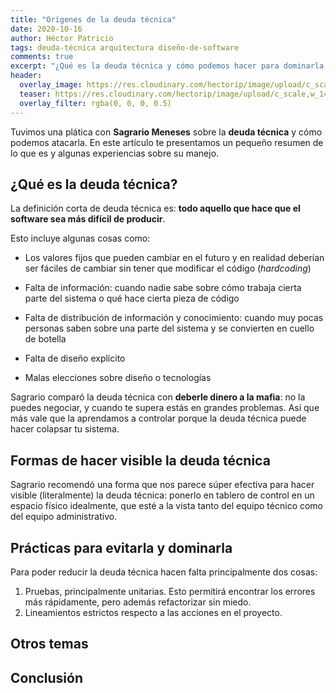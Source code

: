 ```yaml
---
title: "Orígenes de la deuda técnica"
date: 2020-10-16
author: Héctor Patricio
tags: deuda-técnica arquitectura diseño-de-software
comments: true
excerpt: "¿Qué es la deuda técnica y cómo podemos hacer para dominarla al máximo?"
header:
  overlay_image: https://res.cloudinary.com/hectorip/image/upload/c_scale,w_1400/v1585958469/17CDCA65-B853-4433-AE63-AACCFF577A3B_ufg1pl.jpg
  teaser: https://res.cloudinary.com/hectorip/image/upload/c_scale,w_1400/v1585958469/17CDCA65-B853-4433-AE63-AACCFF577A3B_ufg1pl.jpg
  overlay_filter: rgba(0, 0, 0, 0.5)
---
```


Tuvimos una plática con **Sagrario Meneses** sobre la **deuda técnica** y cómo podemos atacarla. En este artículo te presentamos un pequeño resumen de lo que es y algunas experiencias sobre su manejo.

## ¿Qué es la deuda técnica?

La definición corta de deuda técnica es: **todo aquello que hace que el software sea más difícil de producir**.

Esto incluye algunas cosas como:

- Los valores fijos que pueden cambiar en el futuro y en realidad deberían ser fáciles de cambiar sin tener que modificar el código (_hardcoding_)

- Falta de información: cuando nadie sabe sobre cómo trabaja cierta parte del sistema o qué hace cierta pieza de código

- Falta de distribución de información y conocimiento: cuando muy pocas personas saben sobre una parte del sistema y se convierten en cuello de botella

- Falta de diseño explícito

- Malas elecciones sobre diseño o tecnologías

Sagrario comparó la deuda técnica con **deberle dinero a la mafia**: no la puedes negociar, y cuando te supera estás en grandes problemas. Así que más vale que la aprendamos a controlar porque la deuda técnica puede hacer colapsar tu sistema.

## Formas de hacer visible la deuda técnica

Sagrario recomendó una forma que nos parece súper efectiva para hacer visible (literalmente) la deuda técnica: ponerlo en tablero de control en un espacio físico idealmente, que esté a la vista tanto del equipo técnico como del equipo administrativo.

## Prácticas para evitarla y dominarla

Para poder reducir la deuda técnica hacen falta principalmente dos
cosas:

1. Pruebas, principalmente unitarias. Esto permitirá encontrar los errores más rápidamente, pero además refactorizar sin miedo.
2. Lineamientos estrictos respecto a las acciones en el proyecto.

## Otros temas


## Conclusión
